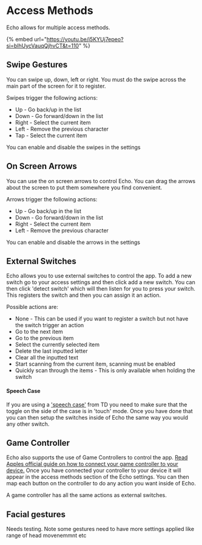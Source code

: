# Access Methods

Echo allows for multiple access methods.

{% embed url="https://youtu.be/i5KYUj7epeo?si=blhUycVauqQjhvCT&t=110" %}

## Swipe Gestures

You can swipe up, down, left or right. You must do the swipe across the main part of the screen for it to register.&#x20;

Swipes trigger the following actions:

* Up - Go back/up in the list
* Down - Go forward/down in the list
* Right - Select the current item
* Left - Remove the previous character
* Tap - Select the current item

You can enable and disable the swipes in the settings

## On Screen Arrows

You can use the on screen arrows to control Echo. You can drag the arrows about the screen to put them somewhere you find convenient.

Arrows trigger the following actions:

* Up - Go back/up in the list
* Down - Go forward/down in the list
* Right - Select the current item
* Left - Remove the previous character

You can enable and disable the arrows in the settings

## External Switches

Echo allows you to use external switches to control the app. To add a new switch go to your access settings and then click add a new switch. You can then click 'detect switch' which will then listen for you to press your switch. This registers the switch and then you can assign it an action.

Possible actions are:

* None - This can be used if you want to register a switch but not have the switch trigger an action
* Go to the next item
* Go to the previous item
* Select the currently selected item
* Delete the last inputted letter
* Clear all the inputted text
* Start scanning from the current item, scanning must be enabled
* Quickly scan through the items - This is only available when holding the switch

#### Speech Case

If you are using a ['speech case'](https://uk.tobiidynavox.com/products/speech-case) from TD you need to make sure that the toggle on the side of the case is in 'touch' mode. Once you have done that you can then setup the switches inside of Echo the same way you would any other switch.

## Game Controller

Echo also supports the use of Game Controllers to control the app. [Read Apples official guide on how to connect your game controller to your device.](https://support.apple.com/en-gb/111099) Once you have connected your controller to your device it will appear in the access methods section of the Echo settings. You can then map each button on the controller to do any action you want inside of Echo.&#x20;

A game controller has all the same actions as external switches.

## Facial gestures

Needs testing. Note some gestures need to have more settings applied like range of head movenemmnt etc